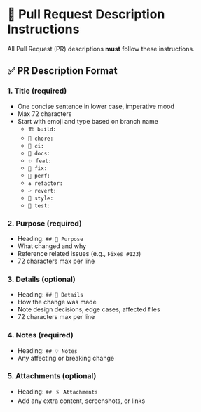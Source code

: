 # 📝 Pull Request Description Instructions

All Pull Request (PR) descriptions **must** follow these instructions.

## ✅ PR Description Format

### 1. Title (required)

- One concise sentence in lower case, imperative mood
- Max 72 characters
- Start with emoji and type based on branch name
  - `🏗️ build:`
  - `🔧 chore:`
  - `👷 ci:`
  - `📝 docs:`
  - `✨ feat:`
  - `🐛 fix:`
  - `🚀 perf:`
  - `♻️ refactor:`
  - `↩️ revert:`
  - `🎨 style:`
  - `🧪 test:`

### 2. Purpose (required)

- Heading: `## 🎯 Purpose`
- What changed and why
- Reference related issues (e.g., `Fixes #123`)
- 72 characters max per line

### 3. Details (optional)

- Heading: `## 📝 Details`
- How the change was made
- Note design decisions, edge cases, affected files
- 72 characters max per line

### 4. Notes (required)

- Heading: `## 💡 Notes`
- Any affecting or breaking change

### 5. Attachments (optional)

- Heading: `## 🖇️ Attachments`
- Add any extra content, screenshots, or links

